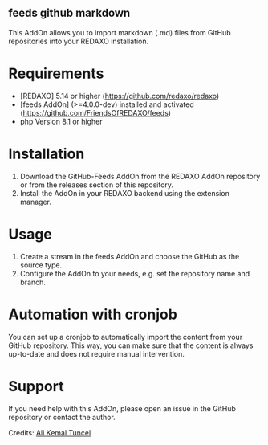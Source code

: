 ## feeds github markdown

This AddOn allows you to import markdown (.md) files from GitHub repositories into your REDAXO installation. 

# Requirements

- [REDAXO] 5.14 or higher (https://github.com/redaxo/redaxo)
- [feeds AddOn] (>=4.0.0-dev) installed and activated (https://github.com/FriendsOfREDAXO/feeds)
- php Version 8.1 or higher


# Installation

1. Download the GitHub-Feeds AddOn from the REDAXO AddOn repository or from the releases section of this repository.
2. Install the AddOn in your REDAXO backend using the extension manager.


# Usage

1. Create a stream in the feeds AddOn and choose the GitHub as the source type.
2. Configure the AddOn to your needs, e.g. set the repository name and branch.


# Automation with cronjob

You can set up a cronjob to automatically import the content from your GitHub repository. This way, you can make sure that the content is always up-to-date and does not require manual intervention.


# Support
If you need help with this AddOn, please open an issue in the GitHub repository or contact the author.


Credits: 
[Ali Kemal Tuncel](https://github.com/alikmltncl61)
